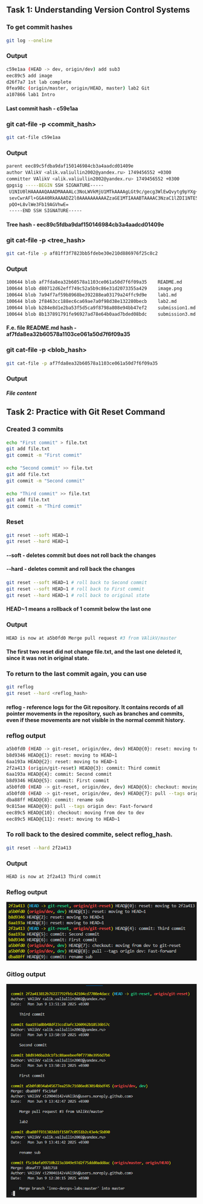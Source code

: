 ## Task 1: Understanding Version Control Systems

### To get commit hashes
```bash
git log --oneline
```
### Output

```bash
c59e1aa (HEAD -> dev, origin/dev) add sub3
eec89c5 add image
d26f7a7 1st lab complete
0fea98c (origin/master, origin/HEAD, master) lab2 Git
a107866 lab1 Intro
```

#### Last commit hash - c59e1aa

### git cat-file -p <commit_hash>

```bash 
git cat-file c59e1aa
```

### Output

```bash
parent eec89c5fdba9daf150146984cb3a4aadcd01409e
author VAlikV <alik.valiullin2002@yandex.ru> 1749456552 +0300
committer VAlikV <alik.valiullin2002@yandex.ru> 1749456552 +0300
gpgsig -----BEGIN SSH SIGNATURE-----
 U1NIU0lHAAAAAQAAADMAAAALc3NoLWVkMjU1MTkAAAAgLGt9c/gecg3WlEwQvytg9pYXg+
 sevCwrAFl+GGA40RkAAAADZ2l0AAAAAAAAAAZzaGE1MTIAAABTAAAAC3NzaC1lZDI1NTE5
 pQO+L8vlWe3Fb19AGVhwE=
 -----END SSH SIGNATURE-----
```

#### Tree hash - eec89c5fdba9daf150146984cb3a4aadcd01409e

### git cat-file -p <tree_hash>

```bash
git cat-file -p af81ff3f7823bb5fdebe30e210d886976f25c8c2
```

### Output

```bash
100644 blob af7fda8ea32b60578a1103ce061a50d7f6f09a35    README.md
100644 blob d80712d62eff749c52a5b9c86e31d2073355a429    image.png
100644 blob 7a94f7af59b8968be392288ea03179a24ffc9d9e    lab1.md
100644 blob 2f8463cc188ec6ca69ae7a0f98d38e132280becb    lab2.md
100644 blob b284e8d1e2ba53f5d5ca9f8798a808e94bb47ef2    submission1.md
100644 blob 8b137891791fe96927ad78e64b0aad7bded08bdc    submission3.md
```

#### F.e. file README.md hash - af7fda8ea32b60578a1103ce061a50d7f6f09a35

### git cat-file -p <blob_hash>

```bash
git cat-file -p af7fda8ea32b60578a1103ce061a50d7f6f09a35
```

### Output

#### *File content*

## Task 2: Practice with Git Reset Command

### Created 3 commits

```bash
echo "First commit" > file.txt
git add file.txt
git commit -m "First commit"

echo "Second commit" >> file.txt
git add file.txt
git commit -m "Second commit"

echo "Third commit" >> file.txt
git add file.txt
git commit -m "Third commit"
```

### Reset

```bash
git reset --soft HEAD~1
git reset --hard HEAD~1
```

#### --soft - deletes commit but does not roll back the changes
#### --hard - deletes commit and roll back the changes


```bash
git reset --soft HEAD~1 # roll back to Second commit
git reset --soft HEAD~1 # roll back to First commit
git reset --hard HEAD~1 # roll back to original state
```

#### HEAD~1 means a rollback of 1 commit below the last one

### Output
```bash
HEAD is now at a5b0fd0 Merge pull request #3 from VAlikV/master
```

#### The first two reset did not change file.txt, and the last one deleted it, since it was not in original state.

### To return to the last commit again, you can use 

```bash
git reflog
git reset --hard <reflog_hash>
```

#### reflog - reference logs for the Git repository. It contains records of all pointer movements in the repository, such as branches and commits, even if these movements are not visible in the normal commit history.

### reflog output

```bash
a5b0fd0 (HEAD -> git-reset, origin/dev, dev) HEAD@{0}: reset: moving to HEAD~1
b8d9346 HEAD@{1}: reset: moving to HEAD~1
6aa193a HEAD@{2}: reset: moving to HEAD~1
2f2a413 (origin/git-reset) HEAD@{3}: commit: Third commit
6aa193a HEAD@{4}: commit: Second commit
b8d9346 HEAD@{5}: commit: First commit
a5b0fd0 (HEAD -> git-reset, origin/dev, dev) HEAD@{6}: checkout: moving from dev to git-reset
a5b0fd0 (HEAD -> git-reset, origin/dev, dev) HEAD@{7}: pull --tags origin dev: Fast-forward
dba88ff HEAD@{8}: commit: rename sub
9c815ae HEAD@{9}: pull --tags origin dev: Fast-forward
eec89c5 HEAD@{10}: checkout: moving from dev to dev
eec89c5 HEAD@{11}: reset: moving to HEAD~1
```

### To roll back to the desired commite, select reflog_hash.

```bash
git reset --hard 2f2a413
```

### Output

```bash 
HEAD is now at 2f2a413 Third commit
```

### Reflog output
![alt text](reflog.jpg)

### Gitlog output
![alt text](gitlog.jpg)